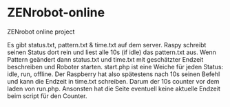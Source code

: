 # ZENrobot-online
ZENrobot online project

Es gibt status.txt, pattern.txt & time.txt auf dem server. Raspy schreibt seinen Status dort rein und liest alle 10s (if idle) das pattern.txt aus.
Wenn Pattern geändert dann status.txt und time.txt mit geschätzter Endzeit beschreiben und Roboter starten.
start.php ist eine Weiche für jeden Status: idle, run, offline.
Der Raspberry hat also spätestens nach 10s seinen Befehl und kann die Endzeit in time.txt schreiben. Darum der 10s counter vor dem laden von run.php. Ansonsten hat die Seite eventuell keine aktuelle Endzeit beim script für den Counter. 
